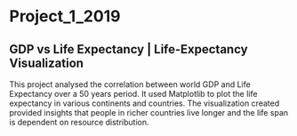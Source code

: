 # Project_1_2019

## GDP vs Life Expectancy | Life-Expectancy Visualization
This project analysed the correlation between world GDP and Life Expectancy over a 50 years period. It used Matplotlib to plot the life expectancy in various continents and countries. The visualization created provided insights that people in richer countries live longer and the life span is dependent on resource distribution. 
